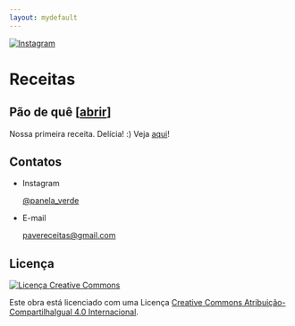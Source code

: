 ```yaml
---
layout: mydefault
---
```

[![Instagram](https://img.shields.io/badge/Instagram-E4405F?style=for-the-badge&logo=instagram&logoColor=white)](https://www.instagram.com/panela_verde/)

# Receitas

## Pão de quê [[abrir](/receitas/pao_de_que/README.md)]

Nossa primeira receita. Delícia! :)
Veja [aqui](/receitas/pao_de_que/README.md)!

## Contatos

* Instagram

  [@panela_verde](https://www.instagram.com/panela_verde/)

* E-mail

  [pavereceitas@gmail.com](mailto:pavereceitas@gmail.com)

## Licença

[![Licença Creative Commons](https://i.creativecommons.org/l/by-sa/4.0/88x31.png)](http://creativecommons.org/licenses/by-sa/4.0/)

Este obra está licenciado com uma Licença [Creative Commons Atribuição-CompartilhaIgual 4.0 Internacional](http://creativecommons.org/licenses/by-sa/4.0/).
